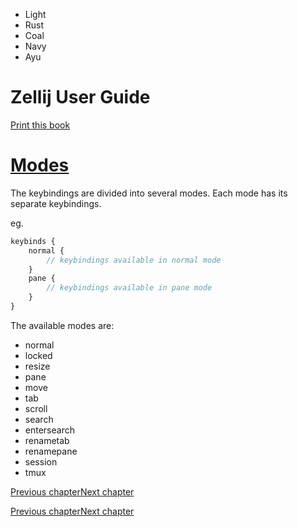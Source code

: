 - Light
- Rust
- Coal
- Navy
- Ayu

# Zellij User Guide

[Print this book](print.html "Print this book")

# [Modes](keybindings-modes.html\#modes)

The keybindings are divided into several modes. Each mode has its separate keybindings.

eg.

```javascript
keybinds {
    normal {
        // keybindings available in normal mode
    }
    pane {
        // keybindings available in pane mode
    }
}

```

The available modes are:

- normal
- locked
- resize
- pane
- move
- tab
- scroll
- search
- entersearch
- renametab
- renamepane
- session
- tmux

[Previous chapter](keybindings.html "Previous chapter")[Next chapter](keybindings-binding.html "Next chapter")

[Previous chapter](keybindings.html "Previous chapter")[Next chapter](keybindings-binding.html "Next chapter")

